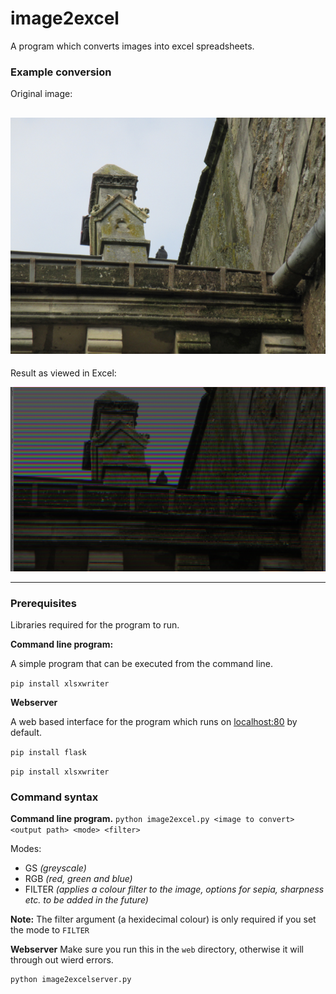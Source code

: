 # image2excel
A program which converts images into excel spreadsheets.

### Example conversion
Original image:

![Original image](assets/test_image.JPG)
---
Result as viewed in Excel:

![Conversion](assets/test_conversion.png)

---
### Prerequisites
Libraries required for the program to run.

**Command line program:**

A simple program that can be executed from the command line.

`pip install xlsxwriter` 

 **Webserver**

 A web based interface for the program which runs on [localhost:80](http://localhost:80) by default.

`pip install flask`

`pip install xlsxwriter`

### Command syntax

**Command line program.**
     `python image2excel.py <image to convert> <output path> <mode> <filter>`

Modes:

 - GS *(greyscale)*
 - RGB *(red, green and blue)*
 - FILTER *(applies a colour filter to the image, options for sepia, sharpness etc. to be added in the future)*

**Note:** The filter argument (a hexidecimal colour) is only required if you set the mode to `FILTER`

**Webserver**
Make sure you run this in the `web` directory, otherwise it will through out wierd errors.
    
    python image2excelserver.py
	
